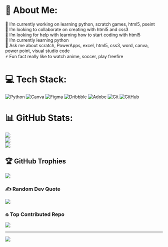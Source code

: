 # 💫 About Me:
🔭 I’m currently working on learning python, scratch games, html5, pseint<br>👯 I’m looking to collaborate on creating with html5 and css3<br>🤝 I’m looking for help with learning how to start coding with html5 <br>🌱 I’m currently learning python<br>💬 Ask me about scratch, PowerApps, excel, html5, css3, word, canva, power point, visual studio code<br>⚡ Fun fact really like to watch anime, soccer, play freefire


# 💻 Tech Stack:
![Python](https://img.shields.io/badge/python-3670A0?style=for-the-badge&logo=python&logoColor=ffdd54) ![Canva](https://img.shields.io/badge/Canva-%2300C4CC.svg?style=for-the-badge&logo=Canva&logoColor=white) ![Figma](https://img.shields.io/badge/figma-%23F24E1E.svg?style=for-the-badge&logo=figma&logoColor=white) ![Dribbble](https://img.shields.io/badge/Dribbble-EA4C89?style=for-the-badge&logo=dribbble&logoColor=white) ![Adobe](https://img.shields.io/badge/adobe-%23FF0000.svg?style=for-the-badge&logo=adobe&logoColor=white) ![Git](https://img.shields.io/badge/git-%23F05033.svg?style=for-the-badge&logo=git&logoColor=white) ![GitHub](https://img.shields.io/badge/github-%23121011.svg?style=for-the-badge&logo=github&logoColor=white)
# 📊 GitHub Stats:
![](https://github-readme-stats.vercel.app/api?username=alfredocaballero22&theme=blue_navy&hide_border=false&include_all_commits=false&count_private=false)<br/>
![](https://github-readme-streak-stats.herokuapp.com/?user=alfredocaballero22&theme=blue_navy&hide_border=false)<br/>
![](https://github-readme-stats.vercel.app/api/top-langs/?username=alfredocaballero22&theme=blue_navy&hide_border=false&include_all_commits=false&count_private=false&layout=compact)

## 🏆 GitHub Trophies
![](https://github-profile-trophy.vercel.app/?username=alfredocaballero22&theme=radical&no-frame=false&no-bg=true&margin-w=4)

### ✍️ Random Dev Quote
![](https://quotes-github-readme.vercel.app/api?type=horizontal&theme=tokyonight)

### 🔝 Top Contributed Repo
![](https://github-contributor-stats.vercel.app/api?username=alfredocaballero22&limit=5&theme=blue_navy&combine_all_yearly_contributions=true)

---
[![](https://visitcount.itsvg.in/api?id=alfredocaballero22&icon=6&color=1)](https://visitcount.itsvg.in)

<!-- Proudly created with GPRM ( https://gprm.itsvg.in ) -->